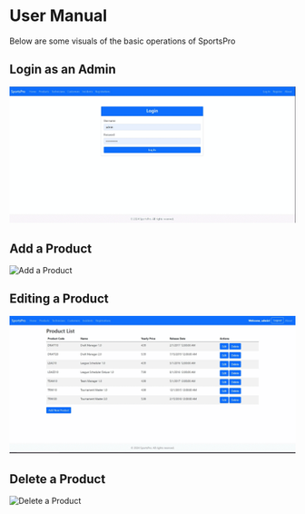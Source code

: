 # User Manual
Below are some visuals of the basic operations of SportsPro

## Login as an Admin
![Login](https://github.com/XINEXPORT/SportsPro/blob/main/SportsPro/docs/instructional-gifs/Login.gif)

## Add a Product
![Add a Product]()

## Editing a Product
![Editing a Product](https://github.com/XINEXPORT/SportsPro/blob/main/SportsPro/docs/instructional-gifs/ProductEdit.gif)

## Delete a Product
![Delete a Product]()

